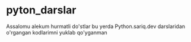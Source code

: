 # pyton_darslar
Assalomu alekum hurmatli do'stlar bu yerda Python.sariq.dev darslaridan o'rgangan kodlarimni yuklab qo'yganman 
